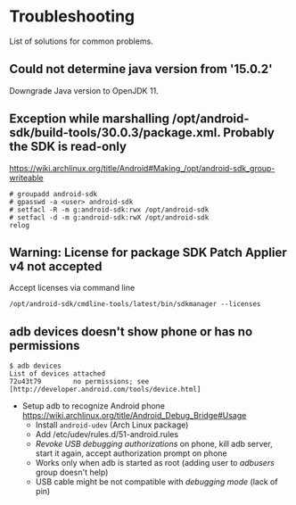 # Troubleshooting

List of solutions for common problems.

## Could not determine java version from '15.0.2'

Downgrade Java version to OpenJDK 11.

## Exception while marshalling /opt/android-sdk/build-tools/30.0.3/package.xml. Probably the SDK is read-only

https://wiki.archlinux.org/title/Android#Making_/opt/android-sdk_group-writeable

```
# groupadd android-sdk
# gpasswd -a <user> android-sdk
# setfacl -R -m g:android-sdk:rwx /opt/android-sdk
# setfacl -d -m g:android-sdk:rwX /opt/android-sdk
relog
```

## Warning: License for package SDK Patch Applier v4 not accepted

Accept licenses via command line

```
/opt/android-sdk/cmdline-tools/latest/bin/sdkmanager --licenses
```

## adb devices doesn't show phone or has no permissions


```
$ adb devices
List of devices attached
72u43t79        no permissions; see [http://developer.android.com/tools/device.html]
```

* Setup adb to recognize Android phone https://wiki.archlinux.org/title/Android_Debug_Bridge#Usage 
    * Install `android-udev` (Arch Linux package)
    * Add /etc/udev/rules.d/51-android.rules
    * _Revoke USB debugging authorizations_ on phone, kill adb server, start it 
      again, accept authorization prompt on phone
    * Works only when adb is started as root (adding user to _adbusers_ group 
      doesn't help)
    * USB cable might be not compatible with _debugging mode_ (lack of pin)
